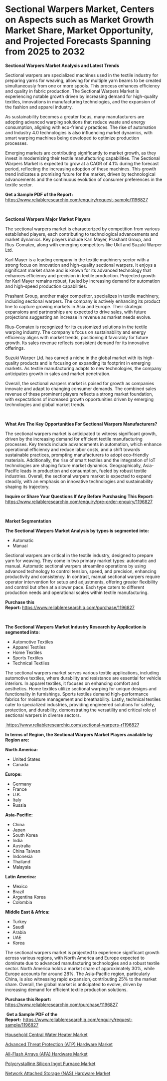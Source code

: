 <p><h1>Sectional Warpers Market, Centers on Aspects such as Market Growth Market Share, Market Opportunity, and Projected Forecasts Spanning from 2025 to 2032</h1></p><p><strong>Sectional Warpers Market Analysis and Latest Trends</strong></p>
<p><p>Sectional warpers are specialized machines used in the textile industry for preparing yarns for weaving, allowing for multiple yarn beams to be created simultaneously from one or more spools. This process enhances efficiency and quality in fabric production. The Sectional Warpers Market is experiencing notable growth driven by increasing demand for high-quality textiles, innovations in manufacturing technologies, and the expansion of the fashion and apparel industry. </p><p>As sustainability becomes a greater focus, many manufacturers are adopting advanced warping solutions that reduce waste and energy consumption, aligning with eco-friendly practices. The rise of automation and Industry 4.0 technologies is also influencing market dynamics, with smart warping machines being developed to optimize production processes. </p><p>Emerging markets are contributing significantly to market growth, as they invest in modernizing their textile manufacturing capabilities. The Sectional Warpers Market is expected to grow at a CAGR of 4.1% during the forecast period, reflecting the increasing adoption of these machines. This growth trend indicates a promising future for the market, driven by technological advancements and the continuous evolution of consumer preferences in the textile sector.</p></p>
<p><strong>Get a Sample PDF of the Report:&nbsp;</strong> <a href="https://www.reliableresearchiq.com/enquiry/request-sample/1196827?utm_campaign=121&utm_medium=2&utm_source=Github&utm_content=ia&utm_term=28022025&utm_id=sectional-warpers">https://www.reliableresearchiq.com/enquiry/request-sample/1196827</a></p>
<p>&nbsp;</p>
<p><strong>Sectional Warpers Major Market Players</strong></p>
<p><p>The sectional warpers market is characterized by competition from various established players, each contributing to technological advancements and market dynamics. Key players include Karl Mayer, Prashant Group, and Rius-Comatex, along with emerging competitors like Ukil and Suzuki Warper Ltd.</p><p>Karl Mayer is a leading company in the textile machinery sector with a strong focus on innovation and high-quality sectional warpers. It enjoys a significant market share and is known for its advanced technology that enhances efficiency and precision in textile production. Projected growth for Karl Mayer remains robust, fueled by increasing demand for automation and high-speed production capabilities.</p><p>Prashant Group, another major competitor, specializes in textile machinery, including sectional warpers. The company is actively enhancing its product line to capture growing markets in Asia and Europe. Their strategic expansions and partnerships are expected to drive sales, with future projections suggesting an increase in revenue as market needs evolve.</p><p>Rius-Comatex is recognized for its customized solutions in the textile warping industry. The company's focus on sustainability and energy efficiency aligns with market trends, positioning it favorably for future growth. Its sales revenue reflects consistent demand for its innovative offerings.</p><p>Suzuki Warper Ltd. has carved a niche in the global market with its high-quality products and is focusing on expanding its footprint in emerging markets. As textile manufacturing adapts to new technologies, the company anticipates growth in sales and market penetration.</p><p>Overall, the sectional warpers market is poised for growth as companies innovate and adapt to changing consumer demands. The combined sales revenue of these prominent players reflects a strong market foundation, with expectations of increased growth opportunities driven by emerging technologies and global market trends.</p></p>
<p>&nbsp;</p>
<p><strong>What Are The Key Opportunities For Sectional Warpers Manufacturers?</strong></p>
<p><p>The sectional warpers market is anticipated to witness significant growth, driven by the increasing demand for efficient textile manufacturing processes. Key trends include advancements in automation, which enhance operational efficiency and reduce labor costs, and a shift towards sustainable practices, prompting manufacturers to adopt eco-friendly materials. Additionally, the rise of smart textiles and the integration of IoT technologies are shaping future market dynamics. Geographically, Asia-Pacific leads in production and consumption, fueled by robust textile industries. Overall, the sectional warpers market is expected to expand steadily, with an emphasis on innovative technologies and sustainability shaping its trajectory.</p></p>
<p><strong>Inquire or Share Your Questions If Any Before Purchasing This Report:</strong> <a href="https://www.reliableresearchiq.com/enquiry/pre-order-enquiry/1196827?utm_campaign=121&utm_medium=2&utm_source=Github&utm_content=ia&utm_term=28022025&utm_id=sectional-warpers">https://www.reliableresearchiq.com/enquiry/pre-order-enquiry/1196827</a></p>
<p>&nbsp;</p>
<p><strong>Market Segmentation</strong></p>
<p><strong>The Sectional Warpers Market Analysis by types is segmented into:</strong></p>
<p><ul><li>Automatic</li><li>Manual</li></ul></p>
<p><p>Sectional warpers are critical in the textile industry, designed to prepare yarn for weaving. They come in two primary market types: automatic and manual. Automatic sectional warpers streamline operations by using advanced technology to control tension, speed, and precision, enhancing productivity and consistency. In contrast, manual sectional warpers require operator intervention for setup and adjustments, offering greater flexibility and control but often at a slower pace. Each type caters to different production needs and operational scales within textile manufacturing.</p></p>
<p><strong>Purchase this Report:&nbsp;</strong><a href="https://www.reliableresearchiq.com/purchase/1196827?utm_campaign=121&utm_medium=2&utm_source=Github&utm_content=ia&utm_term=28022025&utm_id=sectional-warpers">https://www.reliableresearchiq.com/purchase/1196827</a></p>
<p>&nbsp;</p>
<p><strong>The Sectional Warpers Market Industry Research by Application is segmented into:</strong></p>
<p><ul><li>Automotive Textiles</li><li>Apparel Textiles</li><li>Home Textiles</li><li>Sports Textiles</li><li>Technical Textiles</li></ul></p>
<p><p>The sectional warpers market serves various textile applications, including automotive textiles, where durability and resistance are essential for vehicle interiors. In apparel textiles, it focuses on enhancing comfort and aesthetics. Home textiles utilize sectional warping for unique designs and functionality in furnishings. Sports textiles demand high-performance fabrics for moisture management and breathability. Lastly, technical textiles cater to specialized industries, providing engineered solutions for safety, protection, and durability, demonstrating the versatility and critical role of sectional warpers in diverse sectors.</p></p>
<p><a href="https://www.reliableresearchiq.com/sectional-warpers-r1196827?utm_campaign=121&utm_medium=2&utm_source=Github&utm_content=ia&utm_term=28022025&utm_id=sectional-warpers">&nbsp;https://www.reliableresearchiq.com/sectional-warpers-r1196827</a></p>
<p><strong>In terms of Region, the Sectional Warpers Market Players available by Region are:</strong></p>
<p>
    <p> <strong> North America: </strong>
        <ul>
            <li>United States</li>
            <li>Canada</li>
        </ul>
        </p> 
    <p> <strong> Europe: </strong>
        <ul>
            <li>Germany</li>
            <li>France</li>
            <li>U.K.</li>
            <li>Italy</li>
            <li>Russia</li>
        </ul>
        </p> 
    <p> <strong> Asia-Pacific: </strong>
        <ul>
            <li>China</li>
            <li>Japan</li>
            <li>South Korea</li>
            <li>India</li>
            <li>Australia</li>
            <li>China Taiwan</li>
            <li>Indonesia</li>
            <li>Thailand</li>
            <li>Malaysia</li>
        </ul>
        </p> 
    <p> <strong> Latin America: </strong>
        <ul>
            <li>Mexico</li>
            <li>Brazil</li>
            <li>Argentina Korea</li>
            <li>Colombia</li>
        </ul>
        </p> 
    <p> <strong> Middle East & Africa: </strong>
        <ul>
            <li>Turkey</li>
            <li>Saudi</li>
            <li>Arabia</li>
            <li>UAE</li>
            <li>Korea</li>
        </ul>
    </p>
    </p>
<p><p>The sectional warpers market is projected to experience significant growth across various regions, with North America and Europe expected to dominate due to advanced manufacturing technologies and a robust textile sector. North America holds a market share of approximately 30%, while Europe accounts for around 28%. The Asia-Pacific region, particularly China, is also witnessing rapid expansion, contributing 25% to the market share. Overall, the global market is anticipated to evolve, driven by increasing demand for efficient textile production solutions.</p></p>
<p><strong>Purchase this Report: </strong><a href="https://www.reliableresearchiq.com/purchase/1196827?utm_campaign=121&utm_medium=2&utm_source=Github&utm_content=ia&utm_term=28022025&utm_id=sectional-warpers">https://www.reliableresearchiq.com/purchase/1196827</a></p>
<p>&nbsp;<strong>Get a Sample PDF of the Report:&nbsp;&nbsp;</strong><a href="https://www.reliableresearchiq.com/enquiry/request-sample/1196827?utm_campaign=121&utm_medium=2&utm_source=Github&utm_content=ia&utm_term=28022025&utm_id=sectional-warpers">https://www.reliableresearchiq.com/enquiry/request-sample/1196827</a></p>
<p><strong></strong></p>
<p><p><a href="https://github.com/vigoseiler/Market-Research-Report-List-1/blob/main/household-central-water-heater-market.md?utm_campaign=121&utm_medium=2&utm_source=Github&utm_content=ia&utm_term=28022025&utm_id=sectional-warpers">Household Central Water Heater Market</a></p><p><a href="https://github.com/penecorodz74/Market-Research-Report-List-1/blob/main/advanced-threat-protection-atp-hardware-market.md?utm_campaign=121&utm_medium=2&utm_source=Github&utm_content=ia&utm_term=28022025&utm_id=sectional-warpers">Advanced Threat Protection (ATP) Hardware Market</a></p><p><a href="https://github.com/boysabotzoc/Market-Research-Report-List-1/blob/main/all-flash-arrays-afa-hardware-market.md?utm_campaign=121&utm_medium=2&utm_source=Github&utm_content=ia&utm_term=28022025&utm_id=sectional-warpers">All-Flash Arrays (AFA) Hardware Market</a></p><p><a href="https://github.com/sadimsamid/Market-Research-Report-List-1/blob/main/polycrystalline-silicon-ingot-furnace-market.md?utm_campaign=121&utm_medium=2&utm_source=Github&utm_content=ia&utm_term=28022025&utm_id=sectional-warpers">Polycrystalline Silicon Ingot Furnace Market</a></p><p><a href="https://github.com/jhamygunler/Market-Research-Report-List-1/blob/main/network-attached-storage-nas-hardware-market.md?utm_campaign=121&utm_medium=2&utm_source=Github&utm_content=ia&utm_term=28022025&utm_id=sectional-warpers">Network Attached Storage (NAS) Hardware Market</a></p></p>